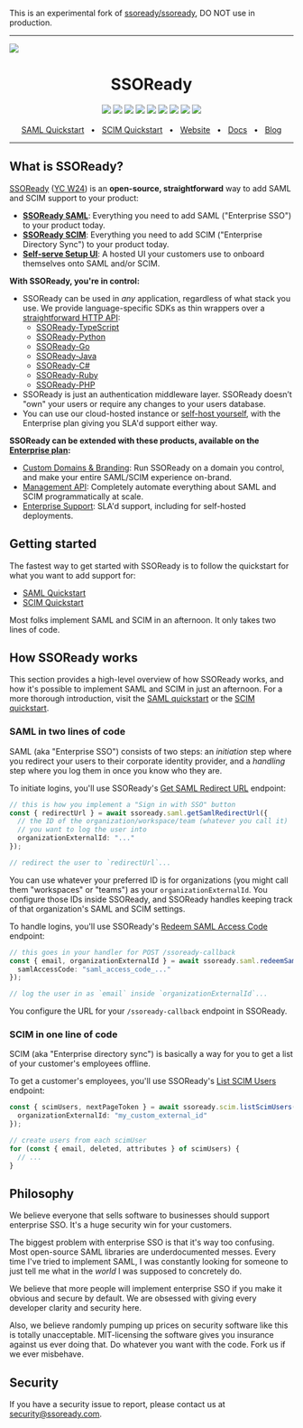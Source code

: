 This is an experimental fork of [ssoready/ssoready](https://github.com/ssoready/ssoready), DO NOT use in production.

---

![](https://i.imgur.com/OhtkhbJ.png)

<div align="center">
  <h1>SSOReady</h1>
  <a href="https://github.com/ssoready/ssoready-typescript"><img src="https://img.shields.io/npm/v/ssoready.svg?style=flat&color=ECDC68" /></a>
  <a href="https://github.com/ssoready/ssoready-python"><img src="https://img.shields.io/pypi/v/ssoready.svg?style=flat" /></a>
  <a href="https://github.com/ssoready/ssoready-go"><img src="https://img.shields.io/github/v/tag/ssoready/ssoready-go?style=flat&label=golang&color=%23007D9C" /></a>
  <a href="https://github.com/ssoready/ssoready-java"><img src="https://img.shields.io/maven-central/v/com.ssoready/ssoready-java?style=flat&label=maven&color=FD8100" /></a>
  <a href="https://github.com/ssoready/ssoready-csharp"><img src="https://img.shields.io/nuget/v/SSOReady.Client?style=flat&color=004880" /></a>
  <a href="https://github.com/ssoready/ssoready-ruby"><img src="https://img.shields.io/gem/v/ssoready?style=flat&color=EE3F2D" /></a>
  <a href="https://github.com/ssoready/ssoready-php"><img src="https://img.shields.io/packagist/v/ssoready/ssoready?style=flat&color=F28D1A" /></a>
  <a href="https://github.com/ssoready/ssoready/blob/main/LICENSE"><img src="https://img.shields.io/badge/license-MIT-blue" /></a>
  <a href="https://github.com/ssoready/ssoready/stargazers"><img src="https://img.shields.io/github/stars/ssoready/ssoready?style=flat&logo=github&color=white" /></a>
  <br />
  <br />
  <a href="https://ssoready.com/docs/saml/saml-quickstart">SAML Quickstart</a>
  <span>&nbsp;&nbsp;•&nbsp;&nbsp;</span>
  <a href="https://ssoready.com/docs/scim/scim-quickstart">SCIM Quickstart</a>
  <span>&nbsp;&nbsp;•&nbsp;&nbsp;</span>
  <a href="https://ssoready.com">Website</a>
  <span>&nbsp;&nbsp;•&nbsp;&nbsp;</span>
  <a href="https://ssoready.com/docs">Docs</a>
  <span>&nbsp;&nbsp;•&nbsp;&nbsp;</span>
  <a href="https://ssoready.com/blog">Blog</a>
  <br />
  <hr />
</div>

## What is SSOReady?

[SSOReady](https://ssoready.com) ([YC
W24](https://www.ycombinator.com/companies/ssoready)) is an **open-source,
straightforward** way to add SAML and SCIM support to your product:

* **[SSOReady SAML](https://ssoready.com/docs/saml/saml-quickstart)**: Everything you need to add SAML ("Enterprise SSO") to your product today.
* **[SSOReady SCIM](https://ssoready.com/docs/scim/scim-quickstart)**: Everything you need to add SCIM ("Enterprise Directory Sync") to your product today.
* **[Self-serve Setup UI](https://ssoready.com/docs/idp-configuration/enabling-self-service-configuration-for-your-customers)**:
  A hosted UI your customers use to onboard themselves onto SAML and/or
  SCIM.

**With SSOReady, you're in control:**

* SSOReady can be used in *any* application, regardless of what stack you use.
  We provide language-specific SDKs as thin wrappers over a [straightforward
  HTTP
  API](https://ssoready.com/docs/api-reference/saml/redeem-saml-access-code):
  * [SSOReady-TypeScript](https://github.com/ssoready/ssoready-typescript)
  * [SSOReady-Python](https://github.com/ssoready/ssoready-python)
  * [SSOReady-Go](https://github.com/ssoready/ssoready-go)
  * [SSOReady-Java](https://github.com/ssoready/ssoready-java)
  * [SSOReady-C#](https://github.com/ssoready/ssoready-csharp)
  * [SSOReady-Ruby](https://github.com/ssoready/ssoready-ruby)
  * [SSOReady-PHP](https://github.com/ssoready/ssoready-php)
* SSOReady is just an authentication middleware layer. SSOReady doesn’t "own" your users or require any changes to your users database.
* You can use our cloud-hosted instance or [self-host yourself](https://ssoready.com/docs/self-hosting-ssoready), with the Enterprise plan giving you SLA'd support either way. 

**SSOReady can be extended with these products, available on the [Enterprise plan](https://ssoready.com/pricing):**

* [Custom Domains & Branding](https://ssoready.com/docs/ssoready-concepts/environments#custom-domains): Run
  SSOReady on a domain you control, and make your entire SAML/SCIM experience on-brand. 
* [Management API](https://ssoready.com/docs/management-api): Completely automate everything about SAML
  and SCIM programmatically at scale.
* [Enterprise Support](https://ssoready.com/pricing): SLA'd support, including for self-hosted deployments.

## Getting started

The fastest way to get started with SSOReady is to follow the quickstart for
what you want to add support for:

* [SAML Quickstart](https://ssoready.com/docs/saml/saml-quickstart)
* [SCIM Quickstart](https://ssoready.com/docs/scim/scim-quickstart)

Most folks implement SAML and SCIM in an afternoon. It only takes two lines of
code.

## How SSOReady works

This section provides a high-level overview of how SSOReady works, and how it's possible to implement SAML and SCIM in
just an afternoon. For a more thorough introduction, visit the [SAML
quickstart](https://ssoready.com/docs/saml/saml-quickstart) or the [SCIM
quickstart](https://ssoready.com/docs/scim/scim-quickstart).

### SAML in two lines of code

SAML (aka "Enterprise SSO") consists of two steps: an *initiation* step where you redirect your users to their corporate
identity provider, and a *handling* step where you log them in once you know who they are.

To initiate logins, you'll use SSOReady's [Get SAML Redirect
URL](https://ssoready.com/docs/api-reference/saml/get-saml-redirect-url) endpoint:

```typescript
// this is how you implement a "Sign in with SSO" button
const { redirectUrl } = await ssoready.saml.getSamlRedirectUrl({
  // the ID of the organization/workspace/team (whatever you call it)
  // you want to log the user into
  organizationExternalId: "..."
});

// redirect the user to `redirectUrl`...
```

You can use whatever your preferred ID is for organizations (you might call them "workspaces" or "teams") as your
`organizationExternalId`. You configure those IDs inside SSOReady, and SSOReady handles keeping track of that
organization's SAML and SCIM settings.

To handle logins, you'll use SSOReady's [Redeem SAML Access
Code](https://ssoready.com/docs/api-reference/saml/redeem-saml-access-code) endpoint:

```typescript
// this goes in your handler for POST /ssoready-callback
const { email, organizationExternalId } = await ssoready.saml.redeemSamlAccessCode({
  samlAccessCode: "saml_access_code_..."
});

// log the user in as `email` inside `organizationExternalId`...
```

You configure the URL for your `/ssoready-callback` endpoint in SSOReady.

### SCIM in one line of code

SCIM (aka "Enterprise directory sync") is basically a way for you to get a list of your customer's employees offline.

To get a customer's employees, you'll use SSOReady's [List SCIM
Users](https://ssoready.com/docs/api-reference/scim/list-scim-users) endpoint:

```typescript
const { scimUsers, nextPageToken } = await ssoready.scim.listScimUsers({
  organizationExternalId: "my_custom_external_id"
});

// create users from each scimUser
for (const { email, deleted, attributes } of scimUsers) {
  // ...
}
```

## Philosophy

We believe everyone that sells software to businesses should support enterprise
SSO. It's a huge security win for your customers.

The biggest problem with enterprise SSO is that it's way too confusing. Most
open-source SAML libraries are underdocumented messes. Every time I've tried to
implement SAML, I was constantly looking for someone to just tell me what in the
_world_ I was supposed to concretely do.

We believe that more people will implement enterprise SSO if you make it obvious
and secure by default. We are obsessed with giving every developer clarity and
security here.

Also, we believe randomly pumping up prices on security software like this is
totally unacceptable. MIT-licensing the software gives you insurance against us
ever doing that. Do whatever you want with the code. Fork us if we ever
misbehave.

## Security

If you have a security issue to report, please contact us at
security@ssoready.com.
